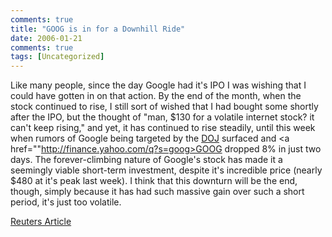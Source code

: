 ```yaml
---
comments: true
title: "GOOG is in for a Downhill Ride"
date: 2006-01-21
comments: true
tags: [Uncategorized]
---
```

Like many people, since the day Google had it's IPO I was wishing that I could have gotten in on that action.  By the end of the month, when the stock continued to rise, I still sort of wished that I had bought some shortly after the IPO, but the thought of "man, $130 for a volatile internet stock? it can't keep rising," and yet, it has continued to rise steadily, until this week when rumors of Google being targeted by the <a href="http://www.usdoj.gov/">DOJ</a> surfaced and <a href=""http://finance.yahoo.com/q?s=goog>GOOG</a> dropped 8% in just two days.  The forever-climbing nature of Google's stock has made it a seemingly viable short-term investment, despite it's incredible price (nearly $480 at it's peak last week).  I think that this downturn will be the end, though, simply because it has had such massive gain over such a short period, it's just too volatile.

<a href="http://today.reuters.com/investing/financeArticle.aspx?type=hotStocksNews&storyID=2006-01-20T194115Z_01_N20177562_RTRUKOC_0_US-GOOGLE-STOCKS.xml">Reuters Article</a>
